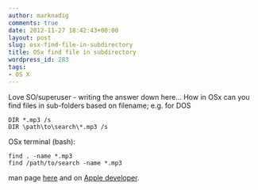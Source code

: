 ```yaml
---
author: marknadig
comments: true
date: 2012-11-27 18:42:43+00:00
layout: post
slug: osx-find-file-in-subdirectory
title: OSx find file in subdirectory
wordpress_id: 283
tags:
- OS X
---
```


Love SO/superuser - writing the answer down here... How in OSx can you find files in sub-folders based on filename; e.g. for DOS

    
    DIR *.mp3 /s
    DIR \path\to\search\*.mp3 /s


OSx terminal (bash):

    
    find . -name *.mp3 
    find /path/to/search -name *.mp3


man page [here](http://ss64.com/osx/find.html) and on [Apple developer](https://developer.apple.com/library/mac/#documentation/Darwin/Reference/ManPages/man1/find.1.html).


